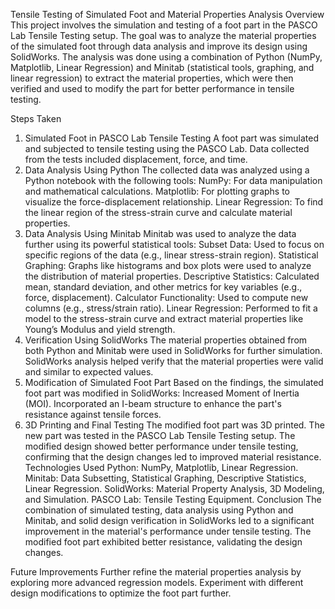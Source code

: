 Tensile Testing of Simulated Foot and Material Properties Analysis
Overview
This project involves the simulation and testing of a foot part in the PASCO Lab Tensile Testing setup. The goal was to analyze the material properties of the simulated foot through data analysis and improve its design using SolidWorks. The analysis was done using a combination of Python (NumPy, Matplotlib, Linear Regression) and Minitab (statistical tools, graphing, and linear regression) to extract the material properties, which were then verified and used to modify the part for better performance in tensile testing.

Steps Taken
1. Simulated Foot in PASCO Lab Tensile Testing
A foot part was simulated and subjected to tensile testing using the PASCO Lab.
Data collected from the tests included displacement, force, and time.
2. Data Analysis Using Python
The collected data was analyzed using a Python notebook with the following tools:
NumPy: For data manipulation and mathematical calculations.
Matplotlib: For plotting graphs to visualize the force-displacement relationship.
Linear Regression: To find the linear region of the stress-strain curve and calculate material properties.
3. Data Analysis Using Minitab
Minitab was used to analyze the data further using its powerful statistical tools:
Subset Data: Used to focus on specific regions of the data (e.g., linear stress-strain region).
Statistical Graphing: Graphs like histograms and box plots were used to analyze the distribution of material properties.
Descriptive Statistics: Calculated mean, standard deviation, and other metrics for key variables (e.g., force, displacement).
Calculator Functionality: Used to compute new columns (e.g., stress/strain ratio).
Linear Regression: Performed to fit a model to the stress-strain curve and extract material properties like Young’s Modulus and yield strength.
4. Verification Using SolidWorks
The material properties obtained from both Python and Minitab were used in SolidWorks for further simulation.
SolidWorks analysis helped verify that the material properties were valid and similar to expected values.
5. Modification of Simulated Foot Part
Based on the findings, the simulated foot part was modified in SolidWorks:
Increased Moment of Inertia (MOI).
Incorporated an I-beam structure to enhance the part's resistance against tensile forces.
6. 3D Printing and Final Testing
The modified foot part was 3D printed.
The new part was tested in the PASCO Lab Tensile Testing setup.
The modified design showed better performance under tensile testing, confirming that the design changes led to improved material resistance.
Technologies Used
Python: NumPy, Matplotlib, Linear Regression.
Minitab: Data Subsetting, Statistical Graphing, Descriptive Statistics, Linear Regression.
SolidWorks: Material Property Analysis, 3D Modeling, and Simulation.
PASCO Lab: Tensile Testing Equipment.
Conclusion
The combination of simulated testing, data analysis using Python and Minitab, and solid design verification in SolidWorks led to a significant improvement in the material's performance under tensile testing. The modified foot part exhibited better resistance, validating the design changes.

Future Improvements
Further refine the material properties analysis by exploring more advanced regression models.
Experiment with different design modifications to optimize the foot part further.
